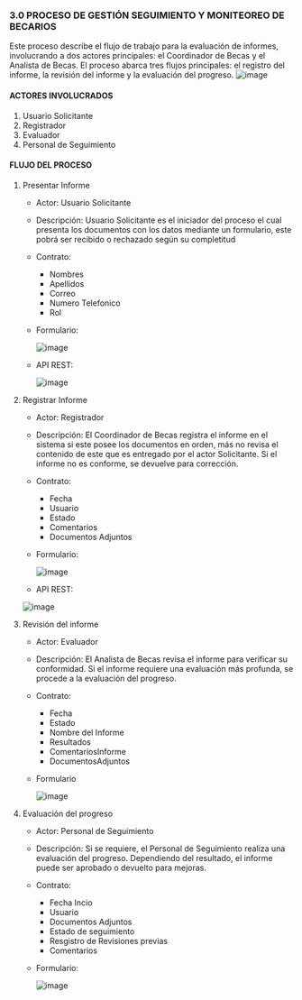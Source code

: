 
### 3.0 PROCESO DE GESTIÓN SEGUIMIENTO Y MONITEOREO DE BECARIOS
Este proceso describe el flujo de trabajo para la evaluación de informes, involucrando a dos actores principales: el Coordinador de Becas y el Analista de Becas. El proceso abarca tres flujos principales: el registro del informe, la revisión del informe y la evaluación del progreso.
![image](https://github.com/user-attachments/assets/a7f74ccf-982d-4b3c-957b-4cd365b2fee5)

#### ACTORES INVOLUCRADOS
1. Usuario Solicitante
2. Registrador
3. Evaluador
4. Personal de Seguimiento
#### FLUJO DEL PROCESO
1. Presentar Informe
   * Actor: Usuario Solicitante
   * Descripción: Usuario Solicitante es el iniciador del proceso el cual presenta los documentos con los datos mediante un formulario, este pobrá ser recibido o rechazado según su completitud
   * Contrato:
       * Nombres
       * Apellidos
       * Correo
       * Numero Telefonico
       * Rol
         
    * Formulario:
      
      ![image](https://github.com/user-attachments/assets/4618faa7-8ae3-46ea-b9fc-660450c4577d)
      
    * API REST:
      
      ![image](https://github.com/user-attachments/assets/93b8c222-6f84-4f20-a42b-7ce564b3a867)
 

         
2. Registrar Informe
   * Actor: Registrador
   * Descripción: El Coordinador de Becas registra el informe en el sistema si este posee los documentos en orden, más no revisa el contenido de este que es entregado por el actor Solicitante. Si el informe no es conforme, se devuelve para corrección.
   * Contrato:
       * Fecha
       * Usuario
       * Estado
       * Comentarios
       * Documentos Adjuntos
    * Formulario:
      
      ![image](https://github.com/user-attachments/assets/ca4c277c-ab8f-4d19-9f79-069e88e3f82c)

    * API REST:
    
     ![image](https://github.com/user-attachments/assets/67609fba-7fb7-4752-848e-1f8d6a171904)


         
3. Revisión del informe
   * Actor: Evaluador
   * Descripción: El Analista de Becas revisa el informe para verificar su conformidad. Si el informe requiere una evaluación más profunda, se procede a la evaluación del progreso.
   * Contrato:
       * Fecha
       * Estado
       * Nombre del Informe
       * Resultados
       * ComentariosInforme
       * DocumentosAdjuntos
    * Formulario
      
      ![image](https://github.com/user-attachments/assets/ea1fba55-829b-438e-9e96-599f9d53d742)

         
4. Evaluación del progreso
   * Actor: Personal de Seguimiento
   * Descripción: Si se requiere, el Personal de Seguimiento realiza una evaluación del progreso. Dependiendo del resultado, el informe puede ser aprobado o devuelto para mejoras.
   * Contrato:
       * Fecha Incio
       * Usuario
       * Documentos Adjuntos
       * Estado de seguimiento
       * Resgistro de Revisiones previas
       * Comentarios
    * Formulario:
      
      ![image](https://github.com/user-attachments/assets/14ebed6a-0032-4c9d-8fc5-cae4fadd23cc)



